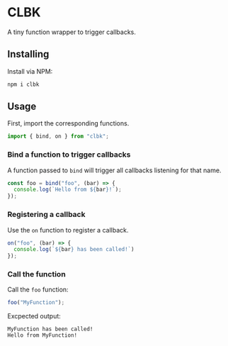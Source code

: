 # CLBK

A tiny function wrapper to trigger callbacks.

## Installing

Install via NPM:
```bash
npm i clbk
```

## Usage

First, import the corresponding functions.
```js
import { bind, on } from "clbk";
```

### Bind a function to trigger callbacks

A function passed to `bind` will trigger all callbacks listening for that name.

```js
const foo = bind("foo", (bar) => {
  console.log(`Hello from ${bar}!`);
});
```

### Registering a callback

Use the `on` function to register a callback.

```js
on("foo", (bar) => {
  console.log(`${bar} has been called!`)
});
```

### Call the function

Call the `foo` function:

```js
foo("MyFunction");
```

Excpected output:

```
MyFunction has been called!
Hello from MyFunction!
```
